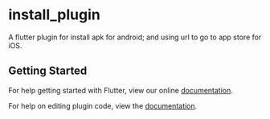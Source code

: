 # install_plugin

A flutter plugin for install apk for android; and using url to go to app store for iOS.

## Getting Started

For help getting started with Flutter, view our online
[documentation](https://flutter.io/).

For help on editing plugin code, view the [documentation](https://flutter.io/developing-packages/#edit-plugin-package).
